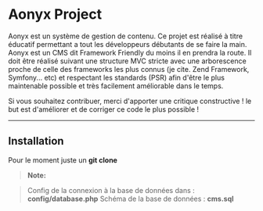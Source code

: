 Aonyx Project
============

Aonyx est un système de gestion de contenu. Ce projet est réalisé à titre éducatif permettant a tout les développeurs débutants de se faire la main. Aonyx est un CMS dit Framework Friendly du moins il en prendra la route. Il doit être réalisé suivant une structure MVC stricte avec une arborescence proche de celle des frameworks les plus connus (je cite. Zend Framework, Symfony... etc) et respectant les standards (PSR) afin d'être le plus maintenable possible et très facilement améliorable dans le temps.

Si vous souhaitez contribuer, merci d'apporter une critique constructive ! le but est d'améliorer et de corriger ce code le plus possible !

----------


Installation
-------------

Pour le moment juste un **git clone**

> **Note:**

> Config de la connexion à la base de données dans : **config/database.php**
> Schéma de la base de données : **cms.sql**

#### 
